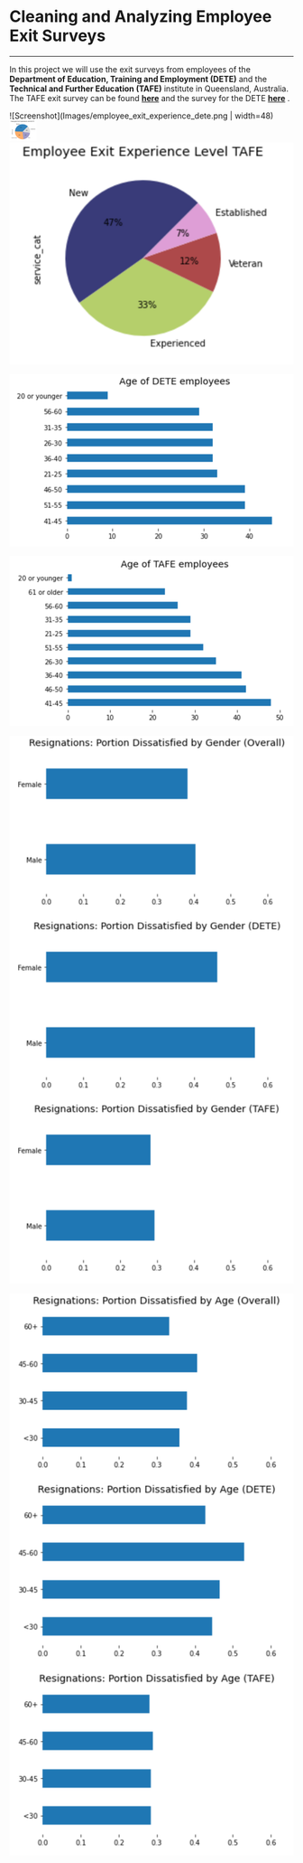 # Cleaning and Analyzing Employee Exit Surveys

---

In this project we will use the exit surveys from employees of the <b>Department of Education, Training and Employment (DETE)</b> and the <b>Technical and Further Education (TAFE)</b> institute in Queensland, Australia. The TAFE exit survey can be found __[here](https://data.gov.au/dataset/ds-qld-89970a3b-182b-41ea-aea2-6f9f17b5907e/details?q=exit%20survey)__ and the survey for the DETE __[here](https://data.gov.au/dataset/ds-qld-fe96ff30-d157-4a81-851d-215f2a0fe26d/details?q=exit%20survey)__ .

![Screenshot](Images/employee_exit_experience_dete.png | width=48)
<img src="https://github.com/Treyeth/Projects/blob/master/EDA_Employee_Exit_Surveys/Images/employee_exit_experience_dete.png" width="48">
![Screenshot](Images/employee_exit_experience_tafe.png)

![Screenshot](Images/age_employees_dete.png)

![Screenshot](Images/age_employees_tafe.png)

![Screenshot](Images/resignations_by_gender_dissatisfaction.png)

![Screenshot](Images/resignations_by_age_dissatisfaction.png)
